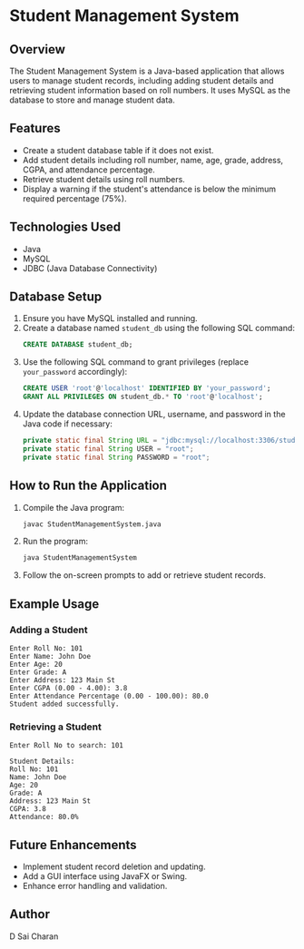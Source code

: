 # Student Management System

## Overview
The Student Management System is a Java-based application that allows users to manage student records, including adding student details and retrieving student information based on roll numbers. It uses MySQL as the database to store and manage student data.

## Features
- Create a student database table if it does not exist.
- Add student details including roll number, name, age, grade, address, CGPA, and attendance percentage.
- Retrieve student details using roll numbers.
- Display a warning if the student's attendance is below the minimum required percentage (75%).

## Technologies Used
- Java
- MySQL
- JDBC (Java Database Connectivity)

## Database Setup
1. Ensure you have MySQL installed and running.
2. Create a database named `student_db` using the following SQL command:
   ```sql
   CREATE DATABASE student_db;
   ```
3. Use the following SQL command to grant privileges (replace `your_password` accordingly):
   ```sql
   CREATE USER 'root'@'localhost' IDENTIFIED BY 'your_password';
   GRANT ALL PRIVILEGES ON student_db.* TO 'root'@'localhost';
   ```
4. Update the database connection URL, username, and password in the Java code if necessary:
   ```java
   private static final String URL = "jdbc:mysql://localhost:3306/student_db";
   private static final String USER = "root";
   private static final String PASSWORD = "root";
   ```

## How to Run the Application
1. Compile the Java program:
   ```sh
   javac StudentManagementSystem.java
   ```
2. Run the program:
   ```sh
   java StudentManagementSystem
   ```
3. Follow the on-screen prompts to add or retrieve student records.

## Example Usage
### Adding a Student
```
Enter Roll No: 101
Enter Name: John Doe
Enter Age: 20
Enter Grade: A
Enter Address: 123 Main St
Enter CGPA (0.00 - 4.00): 3.8
Enter Attendance Percentage (0.00 - 100.00): 80.0
Student added successfully.
```

### Retrieving a Student
```
Enter Roll No to search: 101

Student Details:
Roll No: 101
Name: John Doe
Age: 20
Grade: A
Address: 123 Main St
CGPA: 3.8
Attendance: 80.0%
```

## Future Enhancements
- Implement student record deletion and updating.
- Add a GUI interface using JavaFX or Swing.
- Enhance error handling and validation.

## Author
D Sai Charan

